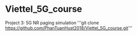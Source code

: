 # Viettel_5G_course
Project 3: 5G NR paging simulation
'''git clone https://github.com/PhanTuanHust2018/Viettel_5G_course.git'''
